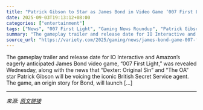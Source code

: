 ```yaml
---
title: "Patrick Gibson to Star as James Bond in Video Game ‘007 First Light’; Gameplay Trailer, Release Date Revealed (Gaming News Roundup)"
date: 2025-09-03T19:13:12+08:00
categories: ["entertainment"]
tags: ["News", "007 First Light", "Gaming News Roundup", "Patrick Gibson"]
summary: "The gameplay trailer and release date for IO Interactive and Amazon&#8217;s eagerly anticipated James Bond video game, &#8220;007 First Light,&#8221; was revealed Wednesday, along with the news that &"
source_url: "https://variety.com/2025/gaming/news/james-bond-game-007-first-light-patrick-gibson-gaming-news-1236506657/"
---
```


The gameplay trailer and release date for IO Interactive and Amazon&#8217;s eagerly anticipated James Bond video game, &#8220;007 First Light,&#8221; was revealed Wednesday, along with the news that &#8220;Dexter: Original Sin&#8221; and &#8220;The OA&#8221; star Patrick Gibson will be voicing the iconic British Secret Service agent. The game, an origin story for Bond, will launch [&#8230;]

---

*来源: [原文链接](https://variety.com/2025/gaming/news/james-bond-game-007-first-light-patrick-gibson-gaming-news-1236506657/)*
